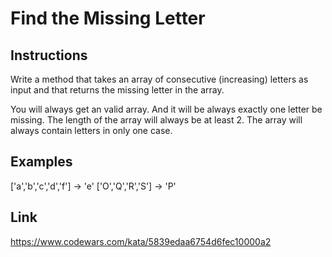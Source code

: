 # Find the Missing Letter

## Instructions

Write a method that takes an array of consecutive (increasing) letters as input and that returns the missing letter in the array.

You will always get an valid array. And it will be always exactly one letter be missing. The length of the array will always be at least 2.
The array will always contain letters in only one case.

## Examples

['a','b','c','d','f'] -> 'e'
['O','Q','R','S'] -> 'P'

## Link

<https://www.codewars.com/kata/5839edaa6754d6fec10000a2>
